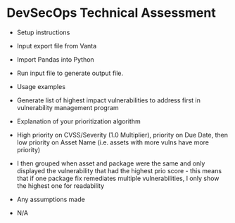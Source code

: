 # DevSecOps Technical Assessment

   * Setup instructions
   * Input export file from Vanta
   * Import Pandas into Python
   * Run input file to generate output file.
     
   * Usage examples
   * Generate list of highest impact vulnerabilities to address first in vulnerability management program
     
   * Explanation of your prioritization algorithm
   * High priority on CVSS/Severity (1.0 Multiplier), priority on Due Date, then low priority on Asset Name (i.e. assets with more vulns have more priority)
   * I then grouped when asset and package were the same and only displayed the vulnerability that had the highest prio score - this means that if one package fix remediates multiple vulnerabilities, I only show the highest one for readability
     
   * Any assumptions made
   * N/A
